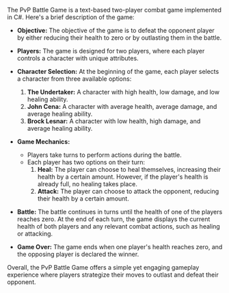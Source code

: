 The PvP Battle Game is a text-based two-player combat game implemented in C#. Here's a brief description of the game:

- **Objective:** The objective of the game is to defeat the opponent player by either reducing their health to zero or by outlasting them in the battle.
  
- **Players:** The game is designed for two players, where each player controls a character with unique attributes.

- **Character Selection:** At the beginning of the game, each player selects a character from three available options:
  1. **The Undertaker:** A character with high health, low damage, and low healing ability.
  2. **John Cena:** A character with average health, average damage, and average healing ability.
  3. **Brock Lesnar:** A character with low health, high damage, and average healing ability.

- **Game Mechanics:** 
  - Players take turns to perform actions during the battle.
  - Each player has two options on their turn:
    1. **Heal:** The player can choose to heal themselves, increasing their health by a certain amount. However, if the player's health is already full, no healing takes place.
    2. **Attack:** The player can choose to attack the opponent, reducing their health by a certain amount.
  
- **Battle:** The battle continues in turns until the health of one of the players reaches zero. At the end of each turn, the game displays the current health of both players and any relevant combat actions, such as healing or attacking.

- **Game Over:** The game ends when one player's health reaches zero, and the opposing player is declared the winner.

Overall, the PvP Battle Game offers a simple yet engaging gameplay experience where players strategize their moves to outlast and defeat their opponent.
